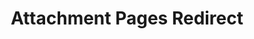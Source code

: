 ---
title: Attachment Pages Redirect
position: 2
parameters:
  - name:
    content:
content_markdown: |-
  Attachment Pages Redirect

  This rules need add in function.php file.
left_code_blocks:
  - code_block: |-
        /* Redirect attachment URLs to parent post URL */
        add_action( 'template_redirect', 'wpsites_attachment_redirect' );
        function wpsites_attachment_redirect(){
            global $post;
            if ( is_attachment() && isset($post->post_parent) && is_numeric($post->post_parent) && ($post->post_parent != 0) ) :
                wp_redirect( get_permalink( $post->post_parent ), 301 );
                exit();
                wp_reset_postdata();
            endif;
        }          
    title: PHP 
    language: php
---